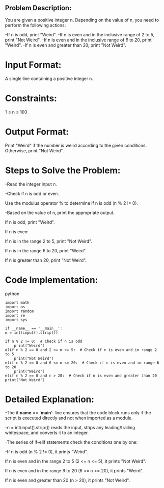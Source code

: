 ## Problem Description: ##

You are given a positive integer n. Depending on the value of n, you need to perform the following actions:

-If n is odd, print "Weird".
-If n is even and in the inclusive range of 2 to 5, print "Not Weird".
-If n is even and in the inclusive range of 6 to 20, print "Weird".
-If n is even and greater than 20, print "Not Weird".

# Input Format: #

A single line containing a positive integer n.

# Constraints: #

1 ≤ n ≤ 100

# Output Format: # 

Print "Weird" if the number is weird according to the given conditions. Otherwise, print "Not Weird".

# Steps to Solve the Problem: #

-Read the integer input n.

-Check if n is odd or even.

   Use the modulus operator % to determine if n is odd (n % 2 != 0).

-Based on the value of n, print the appropriate output.
 
  If n is odd, print "Weird".

  If n is even:

  If n is in the range 2 to 5, print "Not Weird".

  If n is in the range 6 to 20, print "Weird".

  If n is greater than 20, print "Not Weird".

# Code Implementation: #

python

    import math
    import os
    import random
    import re
    import sys

    if __name__ == '__main__':
    n = int(input().strip())

    if n % 2 != 0:  # Check if n is odd
        print("Weird")
    elif n % 2 == 0 and 2 <= n <= 5:  # Check if n is even and in range 2 to 5
        print("Not Weird")
    elif n % 2 == 0 and 6 <= n <= 20:  # Check if n is even and in range 6 to 20
        print("Weird")
    elif n % 2 == 0 and n > 20:  # Check if n is even and greater than 20
    print("Not Weird")


# Detailed Explanation: #

-The if __name__ == '__main__': line ensures that the code block runs only if the script is executed directly and not when imported as a module.

-n = int(input().strip()) reads the input, strips any leading/trailing whitespace, and converts it to an integer.

-The series of if-elif statements check the conditions one by one:

-If n is odd (n % 2 != 0), it prints "Weird".

  If n is even and in the range 2 to 5 (2 <= n <= 5), it prints "Not Weird".

  If n is even and in the range 6 to 20 (6 <= n <= 20), it prints "Weird".

  If n is even and greater than 20 (n > 20), it prints "Not Weird".
